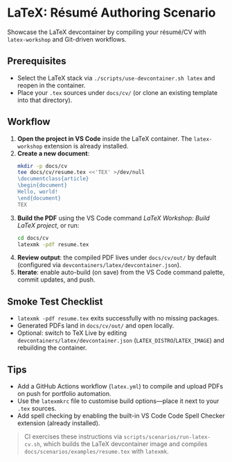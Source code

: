 # LaTeX: Résumé Authoring Scenario

Showcase the LaTeX devcontainer by compiling your résumé/CV with `latex-workshop` and Git-driven workflows.

## Prerequisites

- Select the LaTeX stack via `./scripts/use-devcontainer.sh latex` and reopen in the container.
- Place your `.tex` sources under `docs/cv/` (or clone an existing template into that directory).

## Workflow

1. **Open the project in VS Code** inside the LaTeX container. The `latex-workshop` extension is already installed.
2. **Create a new document**:
   ```bash
   mkdir -p docs/cv
   tee docs/cv/resume.tex <<'TEX' >/dev/null
   \documentclass{article}
   \begin{document}
   Hello, world!
   \end{document}
   TEX
   ```
3. **Build the PDF** using the VS Code command *LaTeX Workshop: Build LaTeX project*, or run:
   ```bash
   cd docs/cv
   latexmk -pdf resume.tex
   ```
4. **Review output**: the compiled PDF lives under `docs/cv/out/` by default (configured via `devcontainers/latex/devcontainer.json`).
5. **Iterate**: enable auto-build (on save) from the VS Code command palette, commit updates, and push.

## Smoke Test Checklist

- `latexmk -pdf resume.tex` exits successfully with no missing packages.
- Generated PDFs land in `docs/cv/out/` and open locally.
- Optional: switch to TeX Live by editing `devcontainers/latex/devcontainer.json` (`LATEX_DISTRO`/`LATEX_IMAGE`) and rebuilding the container.

## Tips

- Add a GitHub Actions workflow (`latex.yml`) to compile and upload PDFs on push for portfolio automation.
- Use the `latexmkrc` file to customise build options—place it next to your `.tex` sources.
- Add spell checking by enabling the built-in VS Code Code Spell Checker extension (already installed).

> CI exercises these instructions via `scripts/scenarios/run-latex-cv.sh`, which builds the LaTeX devcontainer image and compiles `docs/scenarios/examples/resume.tex` with `latexmk`.
